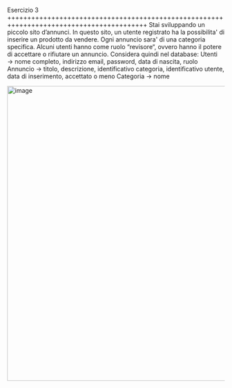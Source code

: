 Esercizio 3
+++++++++++++++++++++++++++++++++++++++++++++++++++++++++++++++++++++++++++++++++++++++++
Stai sviluppando un piccolo sito d’annunci. In questo sito, un utente registrato ha la possibilita' di inserire un prodotto da vendere. Ogni annuncio sara' di una categoria specifica. Alcuni utenti hanno come ruolo “revisore“, ovvero hanno il potere di accettare o rifiutare un annuncio.
Considera quindi nel database:
Utenti → nome completo, indirizzo email, password, data di nascita, ruolo
Annuncio → titolo, descrizione, identificativo categoria, identificativo utente, data di inserimento, accettato o meno
Categoria → nome

<img width="1205" height="681" alt="image" src="https://github.com/user-attachments/assets/4ed65c71-af0a-4ee1-b725-29262aae3229" />
